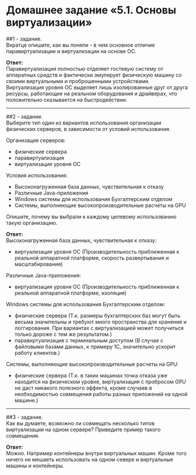 # Домашнее задание «5.1. Основы виртуализации»

##1 - задание.    
Вкратце опишите, как вы поняли - в чем основное отличие паравиртуализации и виртуализации на основе ОС.    

**Ответ:**    
Паравиртуализация полностью отделяет гостевую систему от аппаратных средств и фактически эмулирует физическую машину со своими виртуальными и проброшенными устройствами.    
Виртуализация уровня ОС выделяет лишь изолированные друг от друга ресурсы, работающие на реальном оборудования и драйверах, что положительно сказывается на быстродействии.

---

##2 - задание.    
Выберите тип один из вариантов использования организации физических серверов, 
в зависимости от условий использования.

Организация серверов:
- физические сервера
- паравиртуализация
- виртуализация уровня ОС

Условия использования:

- Высоконагруженная база данных, чувствительная к отказу
- Различные Java-приложения
- Windows системы для использования Бухгалтерским отделом 
- Системы, выполняющие высокопроизводительные расчеты на GPU

Опишите, почему вы выбрали к каждому целевому использованию такую организацию.

**Ответ:**    
Высоконагруженная база данных, чувствительная к отказу:    
- виртуализация уровня ОС  (Производительность приближенная к реальной аппаратной платформе, скорость развертывания и масштабирования)

Различные Java-приложения:    
- виртуализация уровня ОС  (Производительность приближенная к реальной аппаратной платформе, изоляция)

Windows системы для использования Бухгалтерским отделом:     
- физические сервера (Т.к. размеры бухгалтерских баз могут быть весьма значительны и требуют много пространства для хранения и логгирования. При вариантах с виртуализацией может получиться только дороже с тем же результатом.)
- паравиртуализация с терминальным доступом (В случае с файловыми базами данных, к примеру 1С, значительно ускорит работу клиентов.)

Системы, выполняющие высокопроизводительные расчеты на GPU:   
- физические сервера (Т.к. в таких машинах точка отказа уже находится на физическом уровне, виртуализация с пробросом GPU не даст никакого полезного эффекта, кроме случаев в необходимостью совмещения работы разных приложений на одной машине.)

---

##3 - задание.    
Как вы думаете, возможно ли совмещать несколько типов виртуализации на одном сервере?
Приведите пример такого совмещения.

**Ответ:**    
Можно. Например контейнеры внутри виртуальных машин. Кроме того ничего не мешаеть использовать на одном севере и виртуальные машины и контейнеры.